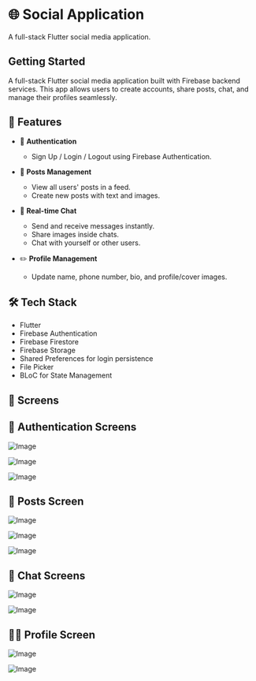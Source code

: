 # 🌐 Social Application

A full-stack Flutter social media application.

## Getting Started

A full-stack Flutter social media application built with Firebase backend services.
This app allows users to create accounts, share posts, chat, and manage their profiles seamlessly.

## 🚀 Features

- 🔐 **Authentication**
  - Sign Up / Login / Logout using Firebase Authentication.

- 📝 **Posts Management** 
  - View all users' posts in a feed.
  - Create new posts with text and images.

- 💬 **Real-time Chat** 
  - Send and receive messages instantly.
  - Share images inside chats.
  - Chat with yourself or other users.

- ✏️  **Profile Management**
  - Update name, phone number, bio, and profile/cover images.

## 🛠️ Tech Stack

- Flutter
- Firebase Authentication
- Firebase Firestore
- Firebase Storage
- Shared Preferences for login persistence
- File Picker
- BLoC for State Management

## 📱 Screens

## 🔐 Authentication Screens

![Image](https://github.com/user-attachments/assets/8a04c6a2-94d3-4c00-9b6a-c7dec43e6a9a)

![Image](https://github.com/user-attachments/assets/4a5b2adc-3fc9-43fe-af6a-9723bc73605d)

![Image](https://github.com/user-attachments/assets/aa3ec596-79b0-451b-ba48-146b327ad011)

## 📝 Posts Screen

![Image](https://github.com/user-attachments/assets/13a81452-c911-46fe-9118-5638596263cd)

![Image](https://github.com/user-attachments/assets/bb607da9-9e5b-47ce-a5db-bf3e803cf8d6)

![Image](https://github.com/user-attachments/assets/ca793fcb-afb3-4336-8600-6eb7e843ceb3)

## 💬 Chat Screens

![Image](https://github.com/user-attachments/assets/631dc002-3a68-4734-9c1a-a71fd03cb551)

![Image](https://github.com/user-attachments/assets/2f077784-023b-41f1-9b98-78265b5f1747)

## 🧑‍💼 Profile Screen

![Image](https://github.com/user-attachments/assets/5cfd42d0-3c59-4105-ad43-ef1a15adadf0)

![Image](https://github.com/user-attachments/assets/942c05f2-2dc2-4dcf-bc6a-384d4ceb75e0)
